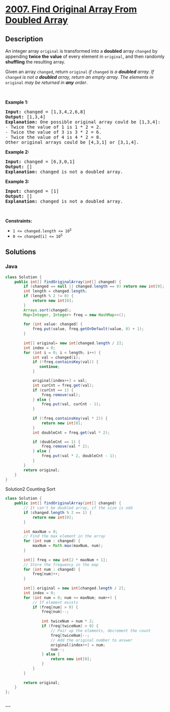 # [2007. Find Original Array From Doubled Array](https://leetcode.com/problems/find-original-array-from-doubled-array)

## Description

<p>An integer array <code>original</code> is transformed into a <strong>doubled</strong> array <code>changed</code> by appending <strong>twice the value</strong> of every element in <code>original</code>, and then randomly <strong>shuffling</strong> the resulting array.</p>

<p>Given an array <code>changed</code>, return <code>original</code><em> if </em><code>changed</code><em> is a <strong>doubled</strong> array. If </em><code>changed</code><em> is not a <strong>doubled</strong> array, return an empty array. The elements in</em> <code>original</code> <em>may be returned in <strong>any</strong> order</em>.</p>

<p>&nbsp;</p>
<p><strong>Example 1:</strong></p>

<pre>
<strong>Input:</strong> changed = [1,3,4,2,6,8]
<strong>Output:</strong> [1,3,4]
<strong>Explanation:</strong> One possible original array could be [1,3,4]:
- Twice the value of 1 is 1 * 2 = 2.
- Twice the value of 3 is 3 * 2 = 6.
- Twice the value of 4 is 4 * 2 = 8.
Other original arrays could be [4,3,1] or [3,1,4].
</pre>

<p><strong>Example 2:</strong></p>

<pre>
<strong>Input:</strong> changed = [6,3,0,1]
<strong>Output:</strong> []
<strong>Explanation:</strong> changed is not a doubled array.
</pre>

<p><strong>Example 3:</strong></p>

<pre>
<strong>Input:</strong> changed = [1]
<strong>Output:</strong> []
<strong>Explanation:</strong> changed is not a doubled array.
</pre>

<p>&nbsp;</p>
<p><strong>Constraints:</strong></p>

<ul>
	<li><code>1 &lt;= changed.length &lt;= 10<sup>5</sup></code></li>
	<li><code>0 &lt;= changed[i] &lt;= 10<sup>5</sup></code></li>
</ul>


## Solutions

<!-- tabs:start -->


### **Java**

```java
class Solution {
    public int[] findOriginalArray(int[] changed) {
        if (changed == null || changed.length == 0) return new int[0];
        int length = changed.length;
        if (length % 2 != 0) {
            return new int[0];
        }
        Arrays.sort(changed);
        Map<Integer, Integer> freq = new HashMap<>();
        
        for (int value: changed) {
            freq.put(value, freq.getOrDefault(value, 0) + 1);
        }
        
        int[] original= new int[changed.length / 2];
        int index = 0;
        for (int i = 0; i < length; i++) {
            int val = changed[i];
            if (!freq.containsKey(val)) {
               continue;
            }

            original[index++] = val;
            int curCnt = freq.get(val);
            if (curCnt == 1) {
                freq.remove(val);
            } else {
                freq.put(val, curCnt - 1);
            }
            
            if (!freq.containsKey(val * 2)) {
                return new int[0];
            }
            int doubleCnt = freq.get(val * 2);

            if (doubleCnt == 1) {
                freq.remove(val * 2);
            } else {
                freq.put(val * 2, doubleCnt - 1);
            }
        }
        return original;
    }
}
```
Solution2 Counting Sort
```java
class Solution {
    public int[] findOriginalArray(int[] changed) {
        // It can't be doubled array, if the size is odd
        if (changed.length % 2 == 1) {
            return new int[0];
        }
        
        int maxNum = 0;
        // Find the max element in the array
        for (int num : changed) {
            maxNum = Math.max(maxNum, num);
        }
        
        int[] freq = new int[2 * maxNum + 1];
        // Store the frequency in the map
        for (int num : changed) {
            freq[num]++;
        }
        
        int[] original = new int[changed.length / 2];
        int index = 0;
        for (int num = 0; num <= maxNum; num++) {
            // If element exists
            if (freq[num] > 0) {
                freq[num]--;
                
                int twiceNum = num * 2;
                if (freq[twiceNum] > 0) {
                    // Pair up the elements, decrement the count
                    freq[twiceNum]--;
                    // Add the original number to answer
                    original[index++] = num;
                    num--;
                } else {
                    return new int[0];
                }
            }
        }
        
        return original;
    }
};
```
### **...**

```

```

<!-- tabs:end -->